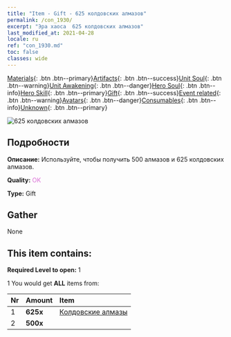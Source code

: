 ```yaml
---
title: "Item - Gift - 625 колдовских алмазов"
permalink: /con_1930/
excerpt: "Эра хаоса  625 колдовских алмазов"
last_modified_at: 2021-04-28
locale: ru
ref: "con_1930.md"
toc: false
classes: wide
---
```

 [Materials](/ItemsRU/){: .btn .btn--primary}[Artifacts](/ItemsRU/Artifacts/){: .btn .btn--success}[Unit Soul](/ItemsRU/UnitSoul/){: .btn .btn--warning}[Unit Awakening](/ItemsRU/UnitAwakening/){: .btn .btn--danger}[Hero Soul](/ItemsRU/HeroSoul/){: .btn .btn--info}[Hero Skill](/ItemsRU/HeroSkill/){: .btn .btn--primary}[Gift](/ItemsRU/Gift/){: .btn .btn--success}[Event related](/ItemsRU/Events/){: .btn .btn--warning}[Avatars](/ItemsRU/Avatars/){: .btn .btn--danger}[Consumables](/ItemsRU/Consumables/){: .btn .btn--info}[Unknown](/ItemsRU/Unknown/){: .btn .btn--primary}

 ![625 колдовских алмазов](/images/t/i_10040.png)

## Подробности
 **Описание:** Используйте, чтобы получить 500 алмазов и 625 колдовских алмазов.

 **Quality:** <span style="color: #DA70D6">OK</span>

 **Type:** Gift

## Gather

  None

## This item contains:

 **Required Level to open:** 1

 1 You would get **ALL** items  from:

  | Nr | Amount |     Item    |
  |:---|:-------|:------------|
  | 1 |  **625x** | [Колдовские алмазы](/ItemsRU/con_554/) |  | 
  | 2 |  **500x** | <i class="fas fa-gem"/> |  | 
